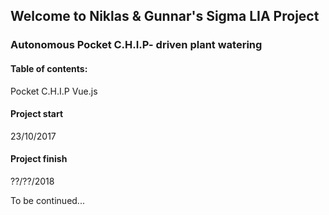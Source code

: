 ## Welcome to Niklas & Gunnar's Sigma LIA Project

### Autonomous Pocket C.H.I.P- driven plant watering

#### Table of contents:
Pocket C.H.I.P
Vue.js

#### Project start
23/10/2017
#### Project finish
??/??/2018


To be continued...